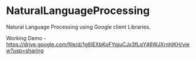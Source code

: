 # NaturalLanguageProcessing
Natural Language Processing using Google client Libraries.

Working Demo - https://drive.google.com/file/d/1g6IEXbKoFYqjuCJx3fLqY46WJXrnhlKH/view?usp=sharing
